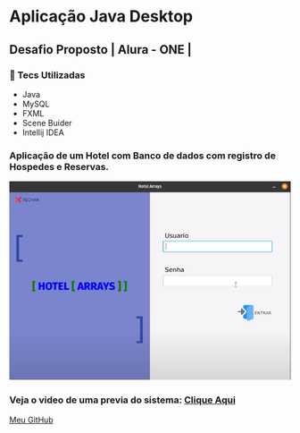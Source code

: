 # Aplicação Java Desktop

## Desafio Proposto | Alura - ONE |

### 💾 Tecs Utilizadas 

- Java
- MySQL
- FXML
- Scene Buider
- Intellij IDEA

### Aplicação de um Hotel com Banco de dados com registro de Hospedes e Reservas.

[![Prévia do Projeto](https://github.com/euclides981/euclides981/blob/main/img/1-login.jpg)](https://github.com/euclides981/hotel#readme)

### Veja o video de uma previa do sistema: [Clique Aqui](https://www.youtube.com/watch?v=4FPS4exCxeU&t=21s)

[Meu GitHub](https://github.com/euclides981)
